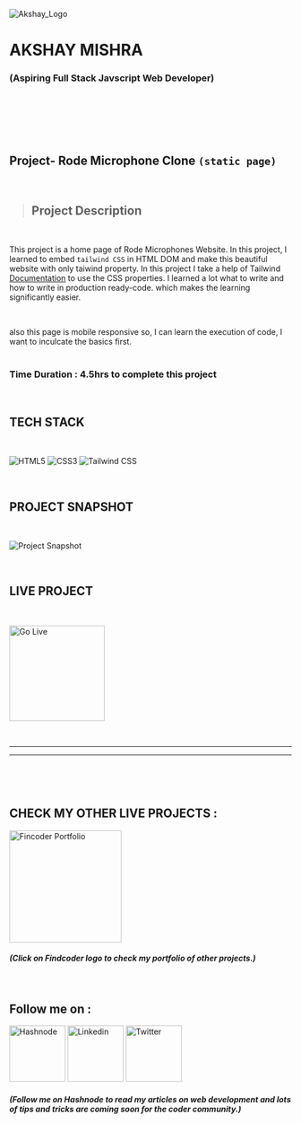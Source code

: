 ![Akshay_Logo](https://user-images.githubusercontent.com/110058268/192380880-88d3794d-a927-4515-929e-33cd308b3791.png)
# AKSHAY MISHRA 
### (Aspiring Full Stack Javscript Web Developer)              

&nbsp;

&nbsp;

&nbsp;

## **Project-**  Rode Microphone Clone `(static page)`

&nbsp;

> ## **Project Description**

&nbsp;

This project is a home page of Rode Microphones Website. In this project, I learned to embed `tailwind CSS` in HTML DOM and make this beautiful website with only taiwind property. In this project I take a help of Tailwind [Documentation](https://tailwindcss.com/docs) to use the CSS properties.
 I learned a lot what to write and how to write in production ready-code. which makes the learning significantly easier.
 

&nbsp;

also this page is mobile responsive so, I can learn the execution of code, I want to inculcate the basics first.   
&nbsp;


### **Time Duration :  4.5hrs to complete this project**

&nbsp;

## **TECH STACK**


&nbsp;

![HTML5](https://camo.githubusercontent.com/49fbb99f92674cc6825349b154b65aaf4064aec465d61e8e1f9fb99da3d922a1/68747470733a2f2f696d672e736869656c64732e696f2f62616467652f68746d6c352d2532334533344632362e7376673f7374796c653d666f722d7468652d6261646765266c6f676f3d68746d6c35266c6f676f436f6c6f723d7768697465) ![CSS3](https://camo.githubusercontent.com/e6b67b27998fca3bccf4c0ee479fc8f9de09d91f389cccfbe6cb1e29c10cfbd7/68747470733a2f2f696d672e736869656c64732e696f2f62616467652f637373332d2532333135373242362e7376673f7374796c653d666f722d7468652d6261646765266c6f676f3d63737333266c6f676f436f6c6f723d7768697465)
![Tailwind CSS](https://user-images.githubusercontent.com/110058268/217623914-9470c793-e21b-4141-9d21-5b7d49088343.png)

&nbsp;

## **PROJECT SNAPSHOT**

&nbsp;


![Project Snapshot](./assets/rode_preview.gif)


&nbsp;

## **LIVE PROJECT**


&nbsp;

[<img alt="Go Live" width="170px" src="https://user-images.githubusercontent.com/110058268/192381169-8441c110-50f4-43a0-9ab1-b4cd6c509f95.png" />](https://cypherakshay-rode-mic.netlify.app/ "Go Live")

&nbsp;






---
---


&nbsp;

&nbsp;

## **CHECK MY OTHER LIVE PROJECTS :**

 [<img alt="Fincoder Portfolio" width="200px" src="https://user-images.githubusercontent.com/110058268/192388254-11ffd2b4-2c52-40eb-84aa-7ad6bd709cff.png" />](https://www.findcoder.io/u/cypherakshay "Check my Portfolio")
 

 ##### (Click on Findcoder logo to check my portfolio of other projects.)

&nbsp;

## **Follow me on :**
[<img alt="Hashnode" width="100px" src="https://user-images.githubusercontent.com/110058268/192389289-13e5947e-de5a-42f6-a3e3-4dd290dbd79e.png" />](https://hashnode.com/@CypherAkshay "Follow me on Hashnode")
[<img alt="Linkedin" width="100px" src="https://user-images.githubusercontent.com/110058268/192389270-91f39005-b30e-4715-b96c-97f33dafeb5b.png" />](https://www.linkedin.com/in/cypher-akshay/ "Follow me on Linkedin")
[<img alt="Twitter" width="100px" src="https://user-images.githubusercontent.com/110058268/192389244-2c9954a2-db49-4cfe-abb6-e050d9749d28.png" />](https://twitter.com/cypherakshay "Follow me on Twitter")


##### (Follow me on Hashnode to read my articles on web development and lots of tips and tricks are coming soon for the coder community.)